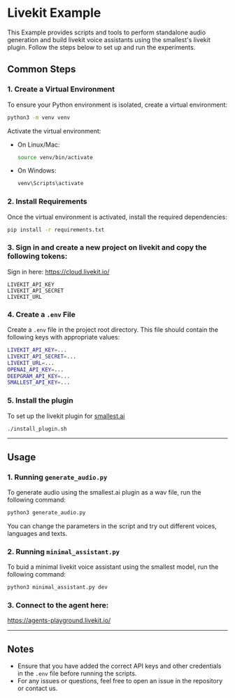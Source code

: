 # Livekit Example

This Example provides scripts and tools to perform standalone audio generation and build livekit voice assistants using the smallest's livekit plugin. Follow the steps below to set up and run the experiments.

## Common Steps

### 1. Create a Virtual Environment

To ensure your Python environment is isolated, create a virtual environment:

```bash
python3 -m venv venv
```

Activate the virtual environment:

- On Linux/Mac:
  ```bash
  source venv/bin/activate
  ```

- On Windows:
  ```bash
  venv\Scripts\activate
  ```

### 2. Install Requirements

Once the virtual environment is activated, install the required dependencies:

```bash
pip install -r requirements.txt
```

### 3. Sign in and create a new project on livekit and copy the following tokens:   
Sign in here: https://cloud.livekit.io/

```
LIVEKIT_API_KEY
LIVEKIT_API_SECRET
LIVEKIT_URL
```

### 4. Create a `.env` File

Create a `.env` file in the project root directory. This file should contain the following keys with appropriate values:

```bash
LIVEKIT_API_KEY=...
LIVEKIT_API_SECRET=...
LIVEKIT_URL=...
OPENAI_API_KEY=...
DEEPGRAM_API_KEY=...
SMALLEST_API_KEY=...
```

### 5. Install the plugin

To set up the livekit plugin for [smallest.ai](https://smallest.ai)

```bash
./install_plugin.sh
```

---

## Usage

### 1. Running `generate_audio.py`

To generate audio using the smallest.ai plugin as a wav file, run the following command:

```bash
python3 generate_audio.py
```

You can change the parameters in the script and try out different voices, languages and texts.

### 2. Running `minimal_assistant.py`

To buid a minimal livekit voice assistant using the smallest model, run the following command:

```bash
python3 minimal_assistant.py dev
```  
  
### 3. Connect to the agent here:   

https://agents-playground.livekit.io/



---

## Notes

- Ensure that you have added the correct API keys and other credentials in the `.env` file before running the scripts.
- For any issues or questions, feel free to open an issue in the repository or contact us.
